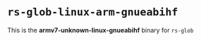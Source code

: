 # `rs-glob-linux-arm-gnueabihf`

This is the **armv7-unknown-linux-gnueabihf** binary for `rs-glob`
